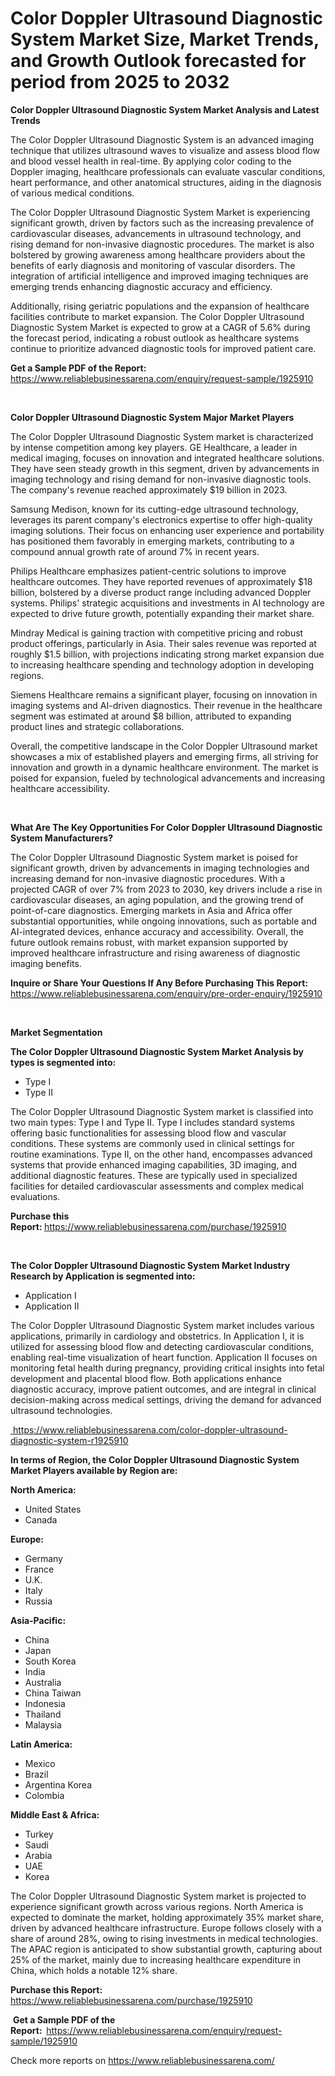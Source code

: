 <p><h1>Color Doppler Ultrasound Diagnostic System Market Size, Market Trends, and Growth Outlook forecasted for period from 2025 to 2032</h1></p><p><strong>Color Doppler Ultrasound Diagnostic System Market Analysis and Latest Trends</strong></p>
<p><p>The Color Doppler Ultrasound Diagnostic System is an advanced imaging technique that utilizes ultrasound waves to visualize and assess blood flow and blood vessel health in real-time. By applying color coding to the Doppler imaging, healthcare professionals can evaluate vascular conditions, heart performance, and other anatomical structures, aiding in the diagnosis of various medical conditions.</p><p>The Color Doppler Ultrasound Diagnostic System Market is experiencing significant growth, driven by factors such as the increasing prevalence of cardiovascular diseases, advancements in ultrasound technology, and rising demand for non-invasive diagnostic procedures. The market is also bolstered by growing awareness among healthcare providers about the benefits of early diagnosis and monitoring of vascular disorders. The integration of artificial intelligence and improved imaging techniques are emerging trends enhancing diagnostic accuracy and efficiency.</p><p>Additionally, rising geriatric populations and the expansion of healthcare facilities contribute to market expansion. The Color Doppler Ultrasound Diagnostic System Market is expected to grow at a CAGR of 5.6% during the forecast period, indicating a robust outlook as healthcare systems continue to prioritize advanced diagnostic tools for improved patient care.</p></p>
<p><strong>Get a Sample PDF of the Report:&nbsp;</strong> <a href="https://www.reliablebusinessarena.com/enquiry/request-sample/1925910?utm_campaign=2524&utm_medium=2&utm_source=Github&utm_content=ia&utm_term=28032025&utm_id=color-doppler-ultrasound-diagnostic-system">https://www.reliablebusinessarena.com/enquiry/request-sample/1925910</a></p>
<p>&nbsp;</p>
<p><strong>Color Doppler Ultrasound Diagnostic System Major Market Players</strong></p>
<p><p>The Color Doppler Ultrasound Diagnostic System market is characterized by intense competition among key players. GE Healthcare, a leader in medical imaging, focuses on innovation and integrated healthcare solutions. They have seen steady growth in this segment, driven by advancements in imaging technology and rising demand for non-invasive diagnostic tools. The company's revenue reached approximately $19 billion in 2023.</p><p>Samsung Medison, known for its cutting-edge ultrasound technology, leverages its parent company's electronics expertise to offer high-quality imaging solutions. Their focus on enhancing user experience and portability has positioned them favorably in emerging markets, contributing to a compound annual growth rate of around 7% in recent years.</p><p>Philips Healthcare emphasizes patient-centric solutions to improve healthcare outcomes. They have reported revenues of approximately $18 billion, bolstered by a diverse product range including advanced Doppler systems. Philips' strategic acquisitions and investments in AI technology are expected to drive future growth, potentially expanding their market share.</p><p>Mindray Medical is gaining traction with competitive pricing and robust product offerings, particularly in Asia. Their sales revenue was reported at roughly $1.5 billion, with projections indicating strong market expansion due to increasing healthcare spending and technology adoption in developing regions.</p><p>Siemens Healthcare remains a significant player, focusing on innovation in imaging systems and AI-driven diagnostics. Their revenue in the healthcare segment was estimated at around $8 billion, attributed to expanding product lines and strategic collaborations.</p><p>Overall, the competitive landscape in the Color Doppler Ultrasound market showcases a mix of established players and emerging firms, all striving for innovation and growth in a dynamic healthcare environment. The market is poised for expansion, fueled by technological advancements and increasing healthcare accessibility.</p></p>
<p>&nbsp;</p>
<p><strong>What Are The Key Opportunities For Color Doppler Ultrasound Diagnostic System Manufacturers?</strong></p>
<p><p>The Color Doppler Ultrasound Diagnostic System market is poised for significant growth, driven by advancements in imaging technologies and increasing demand for non-invasive diagnostic procedures. With a projected CAGR of over 7% from 2023 to 2030, key drivers include a rise in cardiovascular diseases, an aging population, and the growing trend of point-of-care diagnostics. Emerging markets in Asia and Africa offer substantial opportunities, while ongoing innovations, such as portable and AI-integrated devices, enhance accuracy and accessibility. Overall, the future outlook remains robust, with market expansion supported by improved healthcare infrastructure and rising awareness of diagnostic imaging benefits.</p></p>
<p><strong>Inquire or Share Your Questions If Any Before Purchasing This Report:</strong> <a href="https://www.reliablebusinessarena.com/enquiry/pre-order-enquiry/1925910?utm_campaign=2524&utm_medium=2&utm_source=Github&utm_content=ia&utm_term=28032025&utm_id=color-doppler-ultrasound-diagnostic-system">https://www.reliablebusinessarena.com/enquiry/pre-order-enquiry/1925910</a></p>
<p>&nbsp;</p>
<p><strong>Market Segmentation</strong></p>
<p><strong>The Color Doppler Ultrasound Diagnostic System Market Analysis by types is segmented into:</strong></p>
<p><ul><li>Type I</li><li>Type II</li></ul></p>
<p><p>The Color Doppler Ultrasound Diagnostic System market is classified into two main types: Type I and Type II. Type I includes standard systems offering basic functionalities for assessing blood flow and vascular conditions. These systems are commonly used in clinical settings for routine examinations. Type II, on the other hand, encompasses advanced systems that provide enhanced imaging capabilities, 3D imaging, and additional diagnostic features. These are typically used in specialized facilities for detailed cardiovascular assessments and complex medical evaluations.</p></p>
<p><strong>Purchase this Report:&nbsp;</strong><a href="https://www.reliablebusinessarena.com/purchase/1925910?utm_campaign=2524&utm_medium=2&utm_source=Github&utm_content=ia&utm_term=28032025&utm_id=color-doppler-ultrasound-diagnostic-system">https://www.reliablebusinessarena.com/purchase/1925910</a></p>
<p>&nbsp;</p>
<p><strong>The Color Doppler Ultrasound Diagnostic System Market Industry Research by Application is segmented into:</strong></p>
<p><ul><li>Application I</li><li>Application II</li></ul></p>
<p><p>The Color Doppler Ultrasound Diagnostic System market includes various applications, primarily in cardiology and obstetrics. In Application I, it is utilized for assessing blood flow and detecting cardiovascular conditions, enabling real-time visualization of heart function. Application II focuses on monitoring fetal health during pregnancy, providing critical insights into fetal development and placental blood flow. Both applications enhance diagnostic accuracy, improve patient outcomes, and are integral in clinical decision-making across medical settings, driving the demand for advanced ultrasound technologies.</p></p>
<p><a href="https://www.reliablebusinessarena.com/color-doppler-ultrasound-diagnostic-system-r1925910?utm_campaign=2524&utm_medium=2&utm_source=Github&utm_content=ia&utm_term=28032025&utm_id=color-doppler-ultrasound-diagnostic-system">&nbsp;https://www.reliablebusinessarena.com/color-doppler-ultrasound-diagnostic-system-r1925910</a></p>
<p><strong>In terms of Region, the Color Doppler Ultrasound Diagnostic System Market Players available by Region are:</strong></p>
<p>
    <p> <strong> North America: </strong>
        <ul>
            <li>United States</li>
            <li>Canada</li>
        </ul>
        </p> 
    <p> <strong> Europe: </strong>
        <ul>
            <li>Germany</li>
            <li>France</li>
            <li>U.K.</li>
            <li>Italy</li>
            <li>Russia</li>
        </ul>
        </p> 
    <p> <strong> Asia-Pacific: </strong>
        <ul>
            <li>China</li>
            <li>Japan</li>
            <li>South Korea</li>
            <li>India</li>
            <li>Australia</li>
            <li>China Taiwan</li>
            <li>Indonesia</li>
            <li>Thailand</li>
            <li>Malaysia</li>
        </ul>
        </p> 
    <p> <strong> Latin America: </strong>
        <ul>
            <li>Mexico</li>
            <li>Brazil</li>
            <li>Argentina Korea</li>
            <li>Colombia</li>
        </ul>
        </p> 
    <p> <strong> Middle East & Africa: </strong>
        <ul>
            <li>Turkey</li>
            <li>Saudi</li>
            <li>Arabia</li>
            <li>UAE</li>
            <li>Korea</li>
        </ul>
    </p>
    </p>
<p><p>The Color Doppler Ultrasound Diagnostic System market is projected to experience significant growth across various regions. North America is expected to dominate the market, holding approximately 35% market share, driven by advanced healthcare infrastructure. Europe follows closely with a share of around 28%, owing to rising investments in medical technologies. The APAC region is anticipated to show substantial growth, capturing about 25% of the market, mainly due to increasing healthcare expenditure in China, which holds a notable 12% share.</p></p>
<p><strong>Purchase this Report: </strong><a href="https://www.reliablebusinessarena.com/purchase/1925910?utm_campaign=2524&utm_medium=2&utm_source=Github&utm_content=ia&utm_term=28032025&utm_id=color-doppler-ultrasound-diagnostic-system">https://www.reliablebusinessarena.com/purchase/1925910</a></p>
<p>&nbsp;<strong>Get a Sample PDF of the Report:&nbsp;&nbsp;</strong><a href="https://www.reliablebusinessarena.com/enquiry/request-sample/1925910?utm_campaign=2524&utm_medium=2&utm_source=Github&utm_content=ia&utm_term=28032025&utm_id=color-doppler-ultrasound-diagnostic-system">https://www.reliablebusinessarena.com/enquiry/request-sample/1925910</a></p>
<p><strong></strong></p>
<p>Check more reports on <a href="https://www.reliablebusinessarena.com/?utm_campaign=2524&utm_medium=2&utm_source=Github&utm_content=ia&utm_term=28032025&utm_id=color-doppler-ultrasound-diagnostic-system">https://www.reliablebusinessarena.com/</a></p>